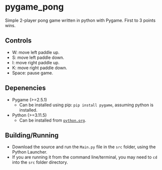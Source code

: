 # pygame_pong
Simple 2-player pong game written in python with Pygame.
First to 3 points wins.

## Controls
* W: move left paddle up.
* S: move left paddle down.
* I: move right paddle up.
* K: move right paddle down.
* Space: pause game.

## Depenencies
* Pygame (>=2.5.1)
  * Can be installed using pip: `pip install pygame`, assuming python is installed.
* Python (>=3.11.5)
  * Can be installed from [`python.org`](https://www.python.org/download).

## Building/Running
* Download the source and run the `Main.py` file in the `src` folder, using the Python Launcher.
* If you are running it from the command line/terminal, you may need to `cd` into the `src` folder directory.
